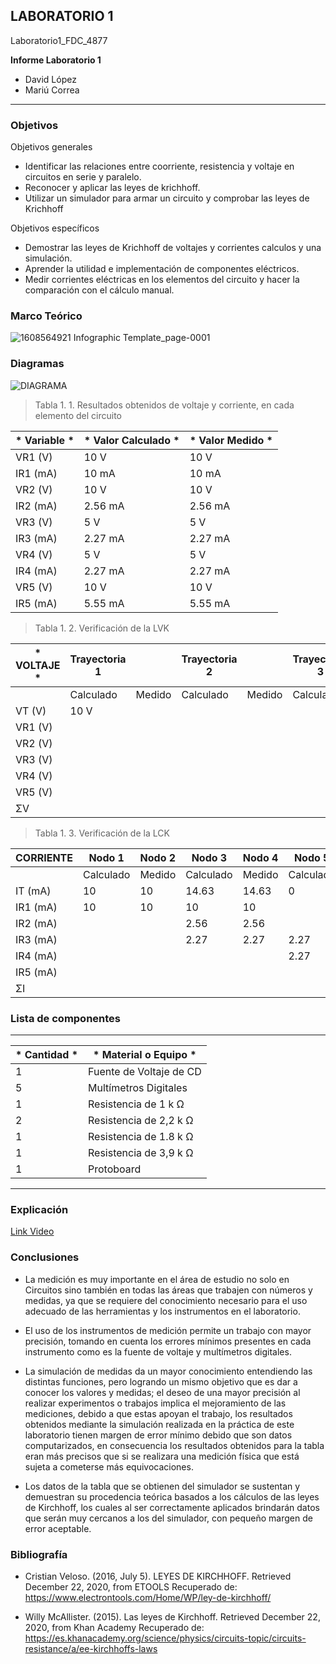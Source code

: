 ##  LABORATORIO 1	

Laboratorio1_FDC_4877	

**Informe Laboratorio 1**

- David López	
- Mariú Correa	

------------	

###  Objetivos	

Objetivos generales   	
- Identificar las relaciones entre coorriente, resistencia y voltaje en circuitos en serie y paralelo.	
- Reconocer y aplicar las leyes de krichhoff.	
- Utilizar un simulador para armar un circuito y comprobar las leyes de Krichhoff  	

Objetivos específicos	
- Demostrar las leyes de Krichhoff de voltajes y corrientes calculos y una simulación.	
- Aprender la utilidad e implementación de componentes eléctricos.	
- Medir corrientes eléctricas en los elementos del circuito y hacer la comparación con el cálculo manual.	

###  Marco Teórico	

![1608564921 Infographic Template_page-0001](https://user-images.githubusercontent.com/76136485/102864135-9d523a80-4401-11eb-9f6d-5e8e8d6b2d12.jpg)


###  Diagramas	

![DIAGRAMA](https://user-images.githubusercontent.com/76136485/102864217-be1a9000-4401-11eb-9d4a-af394c763bb4.png)

> Tabla 1. 1. Resultados obtenidos de voltaje y corriente, en cada elemento del circuito	

| * Variable * | * Valor Calculado * | * Valor Medido * |	
| ------------ | ------------ | ------------ |	
| VR1 (V) | 10 V | 10 V |	
| IR1 (mA) |10 mA |10 mA |	
| VR2 (V) | 10 V | 10 V |	
| IR2 (mA) |2.56 mA |2.56 mA |	
| VR3 (V) | 5 V | 5 V |	
| IR3 (mA) |2.27 mA | 2.27 mA |	
| VR4 (V) | 5 V | 5 V |	
| IR4 (mA) |2.27 mA |2.27 mA |	
| VR5 (V) | 10 V | 10 V |	
| IR5 (mA) |5.55 mA |5.55 mA |	


> Tabla 1. 2. Verificación de la LVK	

| * VOLTAJE * | Trayectoria 1 | | Trayectoria 2 | | Trayectoria 3 | |	
| ------------ | ------------ | ------------ | ------------ | ------------ | ------------ | ------------ |	
| | Calculado | Medido | Calculado | Medido | Calculado | Medido |	
| VT (V) | 10 V | | | | | |	
| VR1 (V) | | | | | | |	
| VR2 (V) | | | | | | |	
| VR3 (V) | | | | | | |	
| VR4 (V) | | | | | | |	
| VR5 (V) | | | | | | |	
| ΣV | | | | | | f |	

> Tabla 1. 3. Verificación de la LCK	

|  **CORRIENTE** |  Nodo 1 | Nodo 2  | Nodo 3  | Nodo 4   | Nodo 5  | | | | | | 
| ------------ | ------------ | ------------ | ------------ | ------------ | ------------ | ------------ | ------------ | ------------ | ------------ | ------------ |
| | Calculado  | Medido  | Calculado  | Medido  | Calculado  | Medido  | Calculado  | Medido  | Calculado  | Medido  |
| IT (mA) | 10  | 10  | 14.63  | 14.63  | 0  |  0 |  -5.84 | -5.84  | 5.55  | 5.55  |
| IR1 (mA)| 10  | 10  | 10  |  10 |   |   |   |   |   |   |
| IR2 (mA)|   |   | 2.56  |  2.56 |   |   |  2.56 | 2.56  |   |   |
| IR3 (mA)|   |   | 2.27  | 2.27  | 2.27  |  2.27 |   |   |   |   |
| IR4 (mA)|   |   |   |   |  2.27 |  2.27 | 2.27  |2.27   |   |   |
| IR5 (mA)|   |   |   |   |   |   | 5.55  | 5.55  | 5.55  | 5.55  |
| ΣI      |   |   |   |   |   |   |   |   |   | f  |

###  Lista de componentes  	
------------	
| * Cantidad * | * Material o Equipo * |	
| ------------ | ------------ |	
| 1 | Fuente de Voltaje de CD |	
| 5 | Multímetros Digitales |	
| 1 | Resistencia de 1 k Ω |	
| 2 | Resistencia de 2,2 k Ω |	
| 1 | Resistencia de 1.8 k Ω |	
| 1 | Resistencia de 3,9 k Ω |	
| 1 | Protoboard |	
------------

### Explicación

[Link Video](https://www.youtube.com/watch?v=JEmUxMcAUco "Link Video")

### Conclusiones

-	La medición es muy importante en el área de estudio no solo en Circuitos sino también en todas las áreas que trabajen con números y medidas, ya que se requiere del conocimiento necesario para el uso adecuado de las herramientas y los instrumentos en el laboratorio.

-	El uso de los instrumentos de medición permite un trabajo con mayor precisión, tomando en cuenta los errores mínimos presentes en cada instrumento como es la fuente de voltaje y multímetros digitales. 

- La simulación de medidas da un mayor conocimiento entendiendo las distintas funciones, pero logrando un mismo objetivo que es dar a conocer los valores y medidas; el deseo de una mayor precisión al realizar experimentos o trabajos implica el mejoramiento de las mediciones, debido a que estas apoyan el trabajo, los resultados obtenidos mediante la simulación realizada en la práctica de este laboratorio tienen margen de error mínimo debido que son datos computarizados, en consecuencia los resultados obtenidos para la tabla eran más precisos que si se realizara una medición física que está sujeta a cometerse más equivocaciones.

- Los datos de la tabla que se obtienen del simulador se sustentan y demuestran su procedencia teórica basados a los cálculos de las leyes de Kirchhoff, los cuales al ser correctamente aplicados brindarán datos que serán muy cercanos a los del simulador, con pequeño margen de error aceptable.

### Bibliografía

-	Cristian Veloso. (2016, July 5). LEYES DE KIRCHHOFF. Retrieved December 22, 2020, from ETOOLS Recuperado de: https://www.electrontools.com/Home/WP/ley-de-kirchhoff/

-	Willy McAllister. (2015). Las leyes de Kirchhoff. Retrieved December 22, 2020, from Khan Academy Recuperado de: https://es.khanacademy.org/science/physics/circuits-topic/circuits-resistance/a/ee-kirchhoffs-laws 

